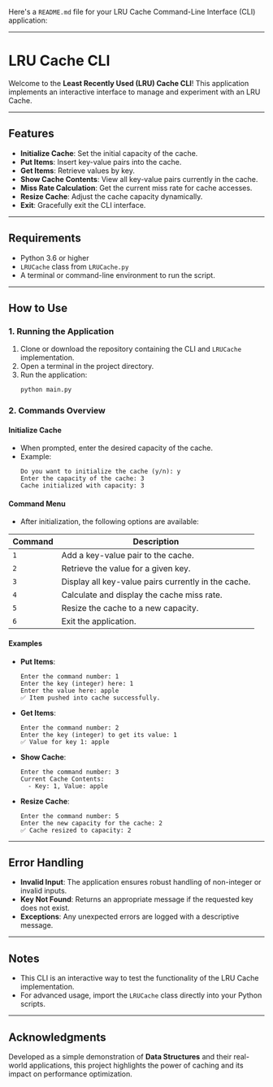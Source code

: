Here's a `README.md` file for your LRU Cache Command-Line Interface (CLI) application:

---

# **LRU Cache CLI**

Welcome to the **Least Recently Used (LRU) Cache CLI**! This application implements an interactive interface to manage and experiment with an LRU Cache. 

---

## **Features**

- **Initialize Cache**: Set the initial capacity of the cache.
- **Put Items**: Insert key-value pairs into the cache.
- **Get Items**: Retrieve values by key.
- **Show Cache Contents**: View all key-value pairs currently in the cache.
- **Miss Rate Calculation**: Get the current miss rate for cache accesses.
- **Resize Cache**: Adjust the cache capacity dynamically.
- **Exit**: Gracefully exit the CLI interface.

---

## **Requirements**

- Python 3.6 or higher
- `LRUCache` class from `LRUCache.py`
- A terminal or command-line environment to run the script.

---

## **How to Use**

### **1. Running the Application**

1. Clone or download the repository containing the CLI and `LRUCache` implementation.
2. Open a terminal in the project directory.
3. Run the application:
   ```bash
   python main.py
   ```

### **2. Commands Overview**

#### **Initialize Cache**
- When prompted, enter the desired capacity of the cache.
- Example:
  ```text
  Do you want to initialize the cache (y/n): y
  Enter the capacity of the cache: 3
  Cache initialized with capacity: 3
  ```

#### **Command Menu**
- After initialization, the following options are available:

| Command | Description                                         |
|---------|-----------------------------------------------------|
| `1`     | Add a key-value pair to the cache.                 |
| `2`     | Retrieve the value for a given key.                |
| `3`     | Display all key-value pairs currently in the cache.|
| `4`     | Calculate and display the cache miss rate.         |
| `5`     | Resize the cache to a new capacity.                |
| `6`     | Exit the application.                              |

#### **Examples**
- **Put Items**:
  ```text
  Enter the command number: 1
  Enter the key (integer) here: 1
  Enter the value here: apple
  ✅ Item pushed into cache successfully.
  ```
  
- **Get Items**:
  ```text
  Enter the command number: 2
  Enter the key (integer) to get its value: 1
  ✅ Value for key 1: apple
  ```
  
- **Show Cache**:
  ```text
  Enter the command number: 3
  Current Cache Contents:
    - Key: 1, Value: apple
  ```

- **Resize Cache**:
  ```text
  Enter the command number: 5
  Enter the new capacity for the cache: 2
  ✅ Cache resized to capacity: 2
  ```

---

## **Error Handling**
- **Invalid Input**: The application ensures robust handling of non-integer or invalid inputs.
- **Key Not Found**: Returns an appropriate message if the requested key does not exist.
- **Exceptions**: Any unexpected errors are logged with a descriptive message.

---

## **Notes**
- This CLI is an interactive way to test the functionality of the LRU Cache implementation.
- For advanced usage, import the `LRUCache` class directly into your Python scripts.

---

## **Acknowledgments**
Developed as a simple demonstration of **Data Structures** and their real-world applications, this project highlights the power of caching and its impact on performance optimization.